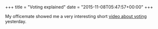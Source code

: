 +++
title = "Voting explained"
date = "2015-11-08T05:47:57+00:00"
+++

My officemate showed me a very interesting short <a href="http://www.youtube.com/watch?v=s7tWHJfhiyo">video about voting</a> yesterday.
			